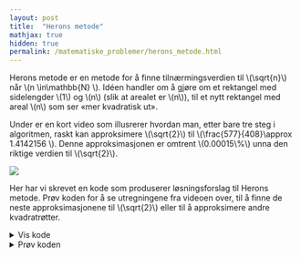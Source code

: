 ```yaml
---
layout: post
title:  "Herons metode"
mathjax: true
hidden: true
permalink: /matematiske_problemer/herons_metode.html
---
```

<!-- TODO: Her bør ting introduseres. -->
Herons metode er en metode for å finne tilnærmingsverdien til \\(\\sqrt{n}\\) når \\(n \\in\\mathbb{N} \\). Idéen handler om å gjøre om et rektangel med sidelengder \\(1\\) og \\(n\\) (slik at arealet er \\(n\\)), til et nytt rektangel med areal \\(n\\) som ser «mer kvadratisk ut». 

Under er en kort video som illusrerer hvordan man, etter bare tre steg i algoritmen, raskt kan approksimere \\(\\sqrt{2}\\) til \\(\\frac{577}{408}\\approx 1.4142156 \\). Denne approksimasjonen er omtrent \\(0.00015\\%\\) unna den riktige verdien til \\(\\sqrt{2}\\).
<p ><img  src="/assets/images/Herons_Method1.gif " > </p>



Her har vi skrevet en kode som produserer løsningsforslag til Herons metode. Prøv koden for å se utregningene fra videoen over, til å finne de neste approksimasjonene til \\(\\sqrt{2}\\) eller til å approksimere andre kvadratrøtter.  

<details>

<summary>Vis kode</summary>

<p>
{% highlight python linenos %}
{% include vis_kode/herons_metode.py %}
{% endhighlight %}
</p>

</details>



<details >
<summary>Prøv koden</summary>


<div background='black'>
<input type='number' id='tall1' placeholder='Hvilket tall vil du approksimere kvadratroten til?' value='2'  /> <br>
<input type='number' id='tall2' placeholder='Hvor mange iterasjoner vil du kjøre'  value='3' />
</div>

<button  class='button button5' style="vertical-align:middle" onclick='heronstext()'> <span> Kjør </span></button>
<div    >
<p id='svar'> </p>
</div>

</details>



<script>

function gcd(x, y) {
  if ((typeof x !== 'number') || (typeof y !== 'number')) 
    return false;
  while(y) {
    var t = y;
    y = x % y;
    x = t;
  }
  return x;
}

function forkort(a,b) {
    var p = Number(a/gcd(a,b));
    var q = Number(b/gcd(a,b));
    return [p,q];
}
</script>
<script>

function herons(p, X,Y) {
    var Xtemp = [X[X.length-1][0]*Y[Y.length-1][1]+X[X.length-1][1]*Y[Y.length-1][0], 2*X[X.length-1][1]*Y[Y.length-1][1]];
    X.push(forkort(Xtemp[0], Xtemp[1]));
    var Ytemp = [p*X[X.length-1][1],X[X.length-1][0]];
    Y.push(forkort(Ytemp[0],Ytemp[1]));
}
</script>
<script>
function heronstext(){
  if ((Number(document.getElementById('tall2').value) > 6)) {
    document.getElementById('svar').innerHTML = "Velg færre iterasjoner enn 7";
    return;
  }
    var p = Number(document.getElementById('tall1').value);
    var n = Number(document.getElementById('tall2').value);
    var X = [[p,1]];
    var Y = [[1,1]];
    var i = 1;
    var losntxt = "Approksimasjonene til kvadratroten av " + String(p) + " etter " + String(n) + " iterasjoner er: \n \n ";
    while (i<=n) {
        herons(p,X,Y)
        losntxt += "\\begin{multline*} \n x_{" + String(i)
                + "} = \\frac{ \\frac{" + String(X[X.length-2][0])
                + "}{" + String(X[X.length-2][1])
                + "} + \\frac{" + String(Y[Y.length-2][0])
                + "}{"
                + String(Y[Y.length-2][1])
                + "}}{2} = " + "\\frac{"
                + String(X[X.length-1][0]) + "}{"
                + String(X[X.length-1][1]) + "} \n"
                + "\\end{multline*}";
                i += 1;
    }
  document.getElementById('svar').innerHTML = losntxt;
  MathJax.typeset();
}
</script>
